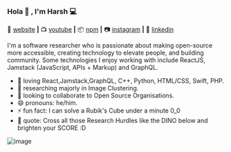 ### Hola 👋 , I'm Harsh  💻
🏡 [website][website] **|** 
📺 [youtube][youtube] **|** 
📦 [npm][npm] **|** 
📷 [instagram][instagram] **|** 
👔 [linkedin][linkedin]
<!-- 
**hqrshguptq/hqrshguptq** is a ✨ _special_ ✨ repository because its `README.md` (this file) appears on your GitHub profile.

Here are some ideas to get you started:
-->

I'm a software researcher who is passionate about making open-source more accessible, creating technology to elevate people, and building community. Some technologies I enjoy working with include ReactJS, Jamstack (JavaScript, APIs + Markup) and GraphQL.

- 💜  loving React,Jamstack,GraphQL, C++, Python, HTML/CSS, Swift, PHP. 
- 🧠  researching majorly in Image Clustering.
- 👯  looking to collaborate to Open Source Organisations.
- 😄  pronouns: he/him.
- ⚡   fun fact: I can solve a Rubik's Cube under a minute 0_0
- 🦕  quote: Cross all those Research Hurdles like the DINO below and brighten your SCORE :D

![image](https://user-images.githubusercontent.com/54597242/88986793-952e1d00-d2f1-11ea-8003-7b847ddda224.gif)




[react]: http://reactjs.org
[styled]: https://styled-components.com
[jamstack]: https://jamstack.org
[tailwind]: https://tailwindcss.com
[website]: https://hashgupta.ga
[instagram]: https://instagram.com/hqrshguptq
[linkedin]: https://linkedin.com/in/hqrshguptq
[youtube]: https://www.youtube.com/channel/UC1zNFmqEcoGLk4BlqPv3skQ/featured?view_as=subscriber
[npm]: https://npmjs.com/~hqrshguptq

